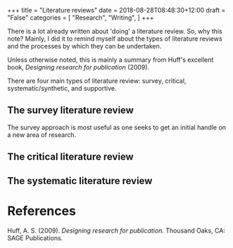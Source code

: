 +++
title = "Literature reviews"
date = 2018-08-28T08:48:30+12:00
draft = "False"
categories = [ 
	"Research", 
	"Writing", 
	]
+++

There is a lot already written about 'doing' a literature review. So,
why this note? Mainly, I did it to remind myself about the types of
literature reviews and the processes by which they can be undertaken.

Unless otherwise noted, this is mainly a summary from Huff's excellent
book, *Designing research for publication* (2009).


There are four main types of literature review: survey, critical,
systematic/synthetic, and supportive.

## The survey literature review

The survey approach is most useful as one seeks to get an initial
handle on a new area of research.

## The critical literature review

## The systematic literature review


# References

Huff, A. S. (2009). *Designing research for publication.* Thousand Oaks, CA: SAGE Publications.



